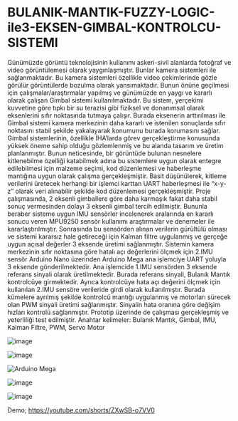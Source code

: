 # BULANIK-MANTIK-FUZZY-LOGIC-ile3-EKSEN-GIMBAL-KONTROLCU-SISTEMI
Günümüzde görüntü teknolojisinin kullanımı askeri-sivil alanlarda fotoğraf ve video görüntülemesi olarak yaygınlaşmıştır. Bunlar kamera sistemleri ile sağlanmaktadır. Bu kamera sistemleri özellikle video çekimlerinde gözle görülür görüntülerde bozulma olarak yansımaktadır. Bunun önüne geçilmesi için çalışmalar/araştırmalar yapılmış ve günümüzde en yaygı ve kararlı olarak çalışan Gimbal sistemi kullanılmaktadır.  Bu sistem, yerçekimi kuvvetine göre tıpkı bir su terazisi gibi fiziksel ve donanımsal olarak eksenlerini sıfır noktasında tutmaya çalışır. Burada eksenerin arttırılması ile Gimbal sistemi kamera merkezinin daha kararlı ve istenilen sonuçlarda sıfır noktasını stabil şekilde yakalayarak konumunu burada korumasını sağlar.
Gimbal sistemlerinin, özellikle İHA’larda görev gerçekleştirme konusunda yüksek öneme sahip olduğu gözlemlenmiş ve bu alanda tasarım ve üretim planlanmıştır. Bunun neticesinde, bir görüntüde bulunan nesnelere kitlenebilme özelliği katabilmek adına bu sistemlere uygun olarak entegre edilebilmesi için malzeme seçimi, kod düzenlemesi ve haberleşme mantığına uygun olarak çalışma gerçekleşmiştir. Basit düşünülerek, kitleme verilerini üretecek herhangi bir işlemci karttan UART haberleşmesi ile “x-y-z” olarak veri alınabilir şekilde kod düzenlemesi gerçekleşmiştir.
Proje çalışmasında, 2 eksenli gimballere göre daha karmaşık fakat daha stabil sonuç vermesinden dolayı 3 eksenli gimbal tercih edilmiştir. Bununla beraber sisteme uygun IMU sensörler incelenerek aralarında en kararlı sonucu veren MPU9250 sensör kullanımı araştırmalar ve denemeler ile kararlaştırılmıştır. Sonrasında bu sensörden alınan verilerin gürültülü olması ve sistemi kararsız hale getireceği için Kalman filtre uygulanmış ve gerçeğe uygun açısal değerler 3 eksende üretimi sağlanmıştır.
Sistemin kamera merkezinin sıfır noktasına göre hatalı açı değerlerini ölçmek için 2.IMU sensör Arduino Nano üzerinden Arduino Mega ana işlemciye UART yoluyla 3 eksende gönderilmektedir.
Ana işlemcide 1.IMU sensörden 3 eksende referans sinyali olarak üretilmektedir. Burada referans sinyali, Bulanık Mantık kontrolcüye girmektedir. Ayrıca kontrolcüye hata açı değerini ölçmek için kullanılan 2.IMU sensöre verileride girdi olarak kullanılmıştır. Burada kümelere ayrılmış şekilde kontrolcü mantığı uygulanmış ve motorları sürecek olan PWM sinyali üretimi sağlanmıştır. Sinyalin hata oranına göre değişim hızları kontrolü sağlanmıştır. Prototip üzerinde de çalışması gerçekleşmiş ve yeterliliği test edilmiştir.
Anahtar kelimeler: Bulanık Mantık, Gimbal, IMU, Kalman Filtre, PWM, Servo Motor

![image](https://github.com/karanizeybek/BULANIK-MANTIK-FUZZY-LOGIC-ile3-EKSEN-GIMBAL-KONTROLCU-SISTEMI/assets/76970557/958313dc-b121-4576-bf09-a058aeb984d1)

![image](https://github.com/karanizeybek/BULANIK-MANTIK-FUZZY-LOGIC-ile3-EKSEN-GIMBAL-KONTROLCU-SISTEMI/assets/76970557/945c0581-8c3e-4775-8e35-770be2bd3ae7)

![Arduino Mega](https://github.com/karanizeybek/BULANIK-MANTIK-FUZZY-LOGIC-ile3-EKSEN-GIMBAL-KONTROLCU-SISTEMI/assets/76970557/ac0f7899-4332-4511-9e00-103f4076a898)

![image](https://github.com/karanizeybek/BULANIK-MANTIK-FUZZY-LOGIC-ile3-EKSEN-GIMBAL-KONTROLCU-SISTEMI/assets/76970557/4030aec1-f4b6-4105-82e4-140660509397)

![image](https://github.com/karanizeybek/BULANIK-MANTIK-FUZZY-LOGIC-ile3-EKSEN-GIMBAL-KONTROLCU-SISTEMI/assets/76970557/6aa82f44-f614-4333-a8e0-22724d307cf6)

Demo; https://youtube.com/shorts/ZXwSB-o7VV0



